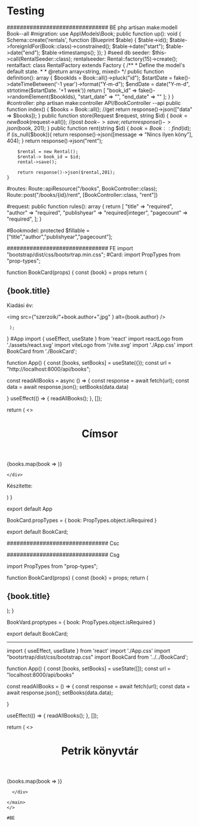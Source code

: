 # Testing
###############################
BE
php artisan make:modell Book--all
#migration:
use App\Models\Book;
    public function up(): void
    {
        Schema::create('rentals', function (Blueprint $table) {
            $table->id();
            $table->foreignIdFor(Book::class)->constrained();
            $table->date("start");
            $table->date("end");
            $table->timestamps();
        });
    }
#seed
db seeder: $this->call(RentalSeeder::class);
rentalseeder: Rental::factory(15)->create();
rentalfact: class RentalFactory extends Factory
{
    /**
     * Define the model's default state.
     *
     * @return array<string, mixed>
     */
    public function definition(): array
    {
        $bookIds = Book::all()->pluck("id");
        $startDate = fake()->dateTimeBetween('-1 year')->format("Y-m-d");
        $endDate = date("Y-m-d", strtotime($startDate. '+1 week'))
        return [
            "book_id" => fake()->randomElement($bookIds),
            "start_date" => "",
            "end_date" => ""
        ];
    }
}
#controller: php artisan make:controller API/BookController --api
    public function index()
    {
        $books = Book::all(); //get
        return response()->json(["data" => $books]);
    }
    public function store(Request $request, string $id)
    {
        $book = new Book($request->all()); //post
        $book->save;
        return response()->json($book, 201);
    }
    public function rent(string $id)
    {
        $book = Book::find($id);
        if (is_null($book)){
            return response()->json([message => "Nincs ilyen köny"], 404);
        }
        return response()->json("rent");

        $rental = new Rental();
        $rental-> book_id = $id;
        rental->save();

        return response()->json($rental,201);
    }


#routes:
Route::apiResource("/books", BookController::class);
Route::post("/books/{id}/rent", [BookController::class, "rent"])

#request:
    public function rules(): array
    {
        return [
            "title" => "required", 
            "author" => "required", 
            "publishyear" => "required|integer", 
            "pagecount" => "required", 
        ];
    }
    
#Bookmodel:     protected $fillable = ["title","author","publishyear","pagecount"];
    


###############################
FE
import "bootstrap/dist/css/bootsrtrap.min.css";
#Card:
import PropTypes from "prop-types";

function BookCard(props) {
    const {book} = props
    return ( <div className="col">
        <div classname="card" >
            <div className="card-body"></div>
            <h2>{book.title}</h2>
            <p>Kiadási év:</p>
            <img src={"szerzoik/"+book.author+".jpg" } alt={book.author} />
        </div>
    </div>

     );
}
#App
import { useEffect, useState } from 'react'
import reactLogo from './assets/react.svg'
import viteLogo from '/vite.svg'
import './App.css'
import BookCard from './BookCard';

function App() {
  const [books, setBooks] = useState({});
  const url = "http://localhost:8000/api/books";

  const readAllBooks = async () => {
    const response = await fetch(url);
    const data = await response.json();
    setBooks(data.data)

  }
  useEffect(() => {
    readAllBooks();
  }, []);

  return (
    <>
  <header>
    <h1>Címsor</h1>
    <nav></nav>
  </header>
  <main className="container">
    <div className="row row-cols-1 row-cols-md-2 row-cols-lg-3">
      {books.map(book => <BookCard key={book.id} book={book}/>)}
    </div>
    <div className="mt-3" id="newbook">

    </div>

  </main>
  <footer>
    <p>Készítette:</p>
  </footer>
    </>
  )
}

export default App



BookCard.propTypes = {
    book: PropTypes.object.isRequired
}

export default BookCard;


###############################
Csc


###############################
Csg



import PropTypes from "prop-types";

function BookCard(props) {
    const {book} = props;
    return (
        <div className="col card">
            <div card-body>
                <h2>{book.title}</h2>
            </div>
        </div>
    );
}

BookVard.proptypes = {
    book: PropTypes.object.isRequired
}

export default BookCard;

_________________

import { useEffect, useState } from 'react'
import './App.css'
import "bootsrtrap/dist/css/bootstrap.css"
import BookCard from '../../BookCard';

function App() {
const [books, setBooks] = useState([]);
const url = "localhost:8000/api/books"

const readAllBooks = () => {
  const response = await fetch(url);
  const data = await response.json();
  setBooks(data.data);

}

useEffect(() => {
  readAllBooks();
}, []);


  return (
    <>
        <header>
    <nav></nav>
    <h1>Petrik könyvtár</h1>
    </header>
    <main className='container'>
      <div className='row'>
        {books.map(book => <BookCard key={book.id} book={book}/>)}

      </div>

    </main>
    </>

    #BE
